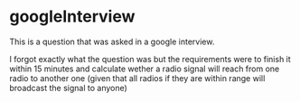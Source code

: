 # googleInterview

This is a question that was asked in a google interview.

I forgot exactly what the question was but the requirements were to finish it within 15 minutes and calculate wether a radio signal will reach from one radio to another one (given that all radios if they are within range will broadcast the signal to anyone)